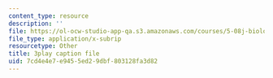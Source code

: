 ```yaml
---
content_type: resource
description: ''
file: https://ol-ocw-studio-app-qa.s3.amazonaws.com/courses/5-08j-biological-chemistry-ii-spring-2016/7cd4e4e7e9455ed29dbf803128fa3d82_VUGsZgQaAZs.vtt
file_type: application/x-subrip
resourcetype: Other
title: 3play caption file
uid: 7cd4e4e7-e945-5ed2-9dbf-803128fa3d82
---
```

